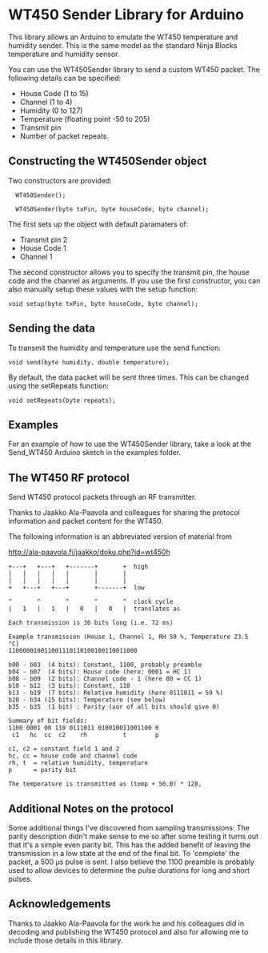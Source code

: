 WT450 Sender Library for Arduino
================================

This library allows an Arduino to emulate the WT450 temperature and humidity sender. This is the same model as the standard Ninja Blocks temperature and humidity sensor.

You can use the WT450Sender library to send a custom WT450 packet. The following details can be specified:

- House Code (1 to 15)
- Channel (1 to 4)
- Humidity (0 to 127)
- Temperature (floating point -50 to 205)
- Transmit pin
- Number of packet repeats

Constructing the WT450Sender object
-----------------------------------
Two constructors are provided:

```
  WT450Sender();
```

```
  WT450Sender(byte txPin, byte houseCode, byte channel);
```

The first sets up the object with default paramaters of:

- Transmit pin 2
- House Code 1
- Channel 1

The second constructor allows you to specify the transmit pin, the house code and the channel as arguments. If you use the first constructor, you can also manually setup these values with the setup function: 

```
void setup(byte txPin, byte houseCode, byte channel);
```

Sending the data
----------------
To transmit the humidity and temperature use the send function:

```
void send(byte humidity, double temperature);
```

By default, the data packet will be sent three times. This can be changed using the setRepeats function:

```
void setRepeats(byte repeats);
```
Examples
--------
For an example of how to use the WT450Sender library, take a look at the Send_WT450 Arduino sketch in the examples folder.


The WT450 RF protocol
---------------

Send WT450 protocol packets through an RF transmitter.

Thanks to Jaakko Ala-Paavola and colleagues for sharing the protocol information and packet content for the WT450.

The following information is an abbreviated version of material from 

http://ala-paavola.fi/jaakko/doku.php?id=wt450h

```
+---+   +---+   +-------+       +  high
|   |   |   |   |       |       |
|   |   |   |   |       |       |
+   +---+   +---+       +-------+  low

^       ^       ^       ^       ^  clock cycle
|   1   |   1   |   0   |   0   |  translates as

Each transmission is 36 bits long (i.e. 72 ms)

Example transmission (House 1, Channel 1, RH 59 %, Temperature 23.5 °C)
110000010011001110110100100110011000

b00 - b03  (4 bits): Constant, 1100, probably preamble
b04 - b07  (4 bits): House code (here: 0001 = HC 1)
b08 - b09  (2 bits): Channel code - 1 (here 00 = CC 1)
b10 - b12  (3 bits): Constant, 110
b13 - b19  (7 bits): Relative humidity (here 0111011 = 59 %)
b20 - b34 (15 bits): Temperature (see below)
b35 - b35  (1 bit) : Parity (xor of all bits should give 0)

Summary of bit fields:
1100 0001 00 110 0111011 010010011001100 0
 c1   hc  cc  c2    rh          t        p

c1, c2 = constant field 1 and 2
hc, cc = house code and channel code
rh, t  = relative humidity, temperature
p      = parity bit

The temperature is transmitted as (temp + 50.0) * 128,
```

Additional Notes on the protocol
--------------------------------
Some additional things I've discovered from sampling transmissions:
The parity description didn't make sense to me so after some testing it turns out that it's a simple even parity bit. This has the added benefit of leaving the transmission in a low state at the end of the final bit. To 'complete' the packet, a 500 μs pulse is sent. I also believe the 1100 preamble is probably used to allow devices to determine the pulse durations for long and short pulses.


Acknowledgements
----------------
Thanks to Jaakko Ala-Paavola for the work he and his colleagues did in decoding and publishing the WT450 protocol and also for allowing me to include those details in this library.

